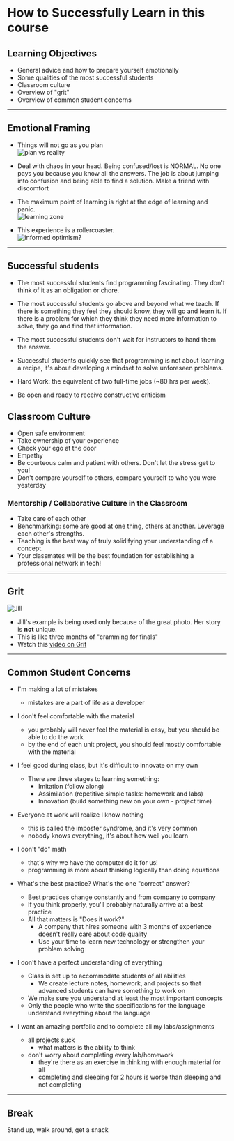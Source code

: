 # How to Successfully Learn in this course

## Learning Objectives
- General advice and how to prepare yourself emotionally
- Some qualities of the most successful students
- Classroom culture
- Overview of "grit"
- Overview of common student concerns

<hr>

## Emotional Framing

- Things will not go as you plan<br>
![plan vs reality](img/plan_vs_reality.png)

- Deal with chaos in your head. Being confused/lost is NORMAL. No one pays you because you know all the answers. The job is about jumping into confusion and being able to find a solution.  Make a friend with discomfort

- The maximum point of learning is right at the edge of learning and panic.<br>
![learning zone](img/learning-zone.jpeg)

- This experience is a rollercoaster.<br>
![informed optimism?](img/informed-optimism.jpeg)

<hr>

## Successful students

- The most successful students find programming fascinating. They don't think
of it as an obligation or chore.

- The most successful students go above and beyond what we teach. If there is
something they feel they should know, they will go and learn it. If there is a
problem for which they think they need more information to solve, they go and find that information.

- The most successful students don't wait for instructors to hand them the answer.

-  Successful students quickly see that programming is not about learning a recipe,
it's about developing a mindset to solve unforeseen problems.

- Hard Work: the equivalent of two full-time jobs (~80 hrs per week).

- Be open and ready to receive constructive criticism

## Classroom Culture

- Open safe environment
- Take ownership of your experience
- Check your ego at the door
- Empathy
- Be courteous calm and patient with others.  Don't let the stress get to you!
- Don't compare yourself to others, compare yourself to who you were yesterday

### Mentorship / Collaborative Culture in the Classroom

- Take care of each other
- Benchmarking: some are good at one thing, others at another. Leverage each other's strengths.
- Teaching is the best way of truly solidifying your understanding of a concept.
- Your classmates will be the best foundation for establishing a professional network in tech!

<hr>

## Grit
![Jill](img/jill.jpg)
- Jill's example is being used only because of the great photo.  Her story is **not** unique.
- This is like three months of "cramming for finals"
- Watch this [video on Grit]( https://www.ted.com/talks/angela_lee_duckworth_the_key_to_success_grit?language=en)

<hr>

## Common Student Concerns

- I'm making a lot of mistakes
	- mistakes are a part of life as a developer

- I don't feel comfortable with the material
	- you probably will never feel the material is easy, but you should be able to do the work
	- by the end of each unit project, you should feel mostly comfortable with the material

- I feel good during class, but it's difficult to innovate on my own
	- There are three stages to learning something:
		- Imitation (follow along)
		- Assimilation (repetitive simple tasks: homework and labs)
		- Innovation (build something new on your own - project time)

- Everyone at work will realize I know nothing
	- this is called the imposter syndrome, and it's very common
	- nobody knows everything, it's about how well you learn

- I don't "do" math
	- that's why we have the computer do it for us!
	- programming is more about thinking logically than doing equations

- What's the best practice? What's the one "correct" answer?
	- Best practices change constantly and from company to company
	- If you think properly, you'll probably naturally arrive at a best practice
	- All that matters is "Does it work?"
		- A company that hires someone with 3 months of experience doesn't really care about code quality
		- Use your time to learn new technology or strengthen your problem solving

- I don't have a perfect understanding of everything
	- Class is set up to accommodate students of all abilities
		- We create lecture notes, homework, and projects so that advanced students can have something to work on
	- We make sure you understand at least the most important concepts
	- Only the people who write the specifications for the language understand everything about the language

- I want an amazing portfolio and to complete all my labs/assignments
	- all projects suck
		- what matters is the ability to think
	- don't worry about completing every lab/homework
		- they're there as an exercise in thinking with enough material for all
		- completing and sleeping for 2 hours is worse than sleeping and not completing
		
<hr>

## Break

Stand up, walk around, get a snack
